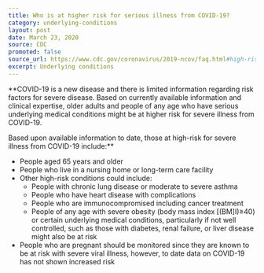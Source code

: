 ```yaml
---
title: Who is at higher risk for serious illness from COVID-19?
category: underlying-conditions
layout: post
date: March 23, 2020
source: CDC
promoted: false
source_url: https://www.cdc.gov/coronavirus/2019-ncov/faq.html#high-risk
excerpt: Underlying conditions
---
```


**COVID-19 is a new disease and there is limited information regarding risk factors for severe disease. Based on currently available information and clinical expertise, older adults and people of any age who have serious underlying medical conditions might be at higher risk for severe illness from COVID-19.

Based upon available information to date, those at high-risk for severe illness from COVID-19 include:**

- People aged 65 years and older
- People who live in a nursing home or long-term care facility
- Other high-risk conditions could include:
  - People with chronic lung disease or moderate to severe asthma
  - People who have heart disease with complications
  - People who are immunocompromised including cancer treatment
  - People of any age with severe obesity (body mass index [(BM]I)≥40) or certain underlying medical conditions, particularly if not well controlled, such as those with diabetes, renal failure, or liver disease might also be at risk
- People who are pregnant should be monitored since they are known to be at risk with severe viral illness, however, to date data on COVID-19 has not shown increased risk